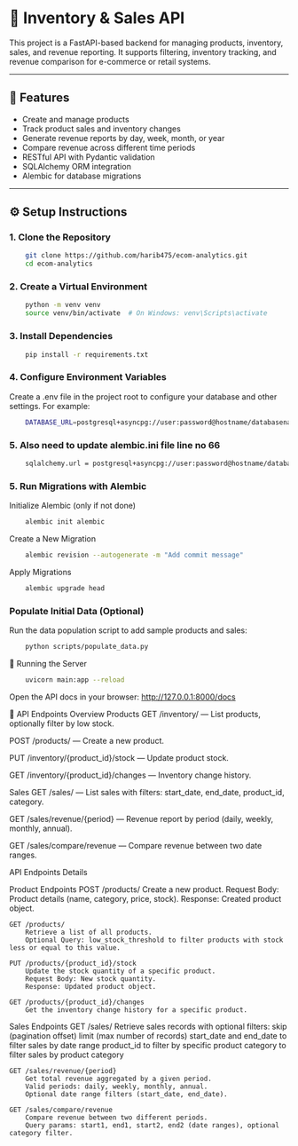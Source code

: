 # 🛒 Inventory & Sales API

This project is a FastAPI-based backend for managing products, inventory, sales, and revenue reporting. It supports filtering, inventory tracking, and revenue comparison for e-commerce or retail systems.

---

## 🚀 Features

- Create and manage products
- Track product sales and inventory changes
- Generate revenue reports by day, week, month, or year
- Compare revenue across different time periods
- RESTful API with Pydantic validation
- SQLAlchemy ORM integration
- Alembic for database migrations

---


## ⚙️ Setup Instructions

### 1. Clone the Repository

```bash
    git clone https://github.com/harib475/ecom-analytics.git
    cd ecom-analytics
```

### 2. Create a Virtual Environment
```bash
    python -m venv venv
    source venv/bin/activate  # On Windows: venv\Scripts\activate
```

### 3. Install Dependencies
```bash
    pip install -r requirements.txt
```

### 4. Configure Environment Variables
Create a .env file in the project root to configure your database and other settings. For example:
```bash
    DATABASE_URL=postgresql+asyncpg://user:password@hostname/databasename
```
### 5. Also need to update alembic.ini file line no 66
```bash
    sqlalchemy.url = postgresql+asyncpg://user:password@hostname/databasename
```

### 5. Run Migrations with Alembic
Initialize Alembic (only if not done)
```bash
    alembic init alembic
```

Create a New Migration
```bash
    alembic revision --autogenerate -m "Add commit message"
```

Apply Migrations
```bash
    alembic upgrade head
```


### Populate Initial Data (Optional)
Run the data population script to add sample products and sales:
```bash
    python scripts/populate_data.py
```

🚀 Running the Server
```bash
    uvicorn main:app --reload
```
Open the API docs in your browser:
http://127.0.0.1:8000/docs


📘 API Endpoints Overview
Products
GET /inventory/ — List products, optionally filter by low stock.

POST /products/ — Create a new product.

PUT /inventory/{product_id}/stock — Update product stock.

GET /inventory/{product_id}/changes — Inventory change history.

Sales
GET /sales/ — List sales with filters: start_date, end_date, product_id, category.

GET /sales/revenue/{period} — Revenue report by period (daily, weekly, monthly, annual).

GET /sales/compare/revenue — Compare revenue between two date ranges.

API Endpoints Details

Product Endpoints
    POST /products/
        Create a new product.
        Request Body: Product details (name, category, price, stock).
        Response: Created product object.

    GET /products/
        Retrieve a list of all products.
        Optional Query: low_stock_threshold to filter products with stock less or equal to this value.

    PUT /products/{product_id}/stock
        Update the stock quantity of a specific product.
        Request Body: New stock quantity.
        Response: Updated product object.

    GET /products/{product_id}/changes
        Get the inventory change history for a specific product.

Sales Endpoints
    GET /sales/
        Retrieve sales records with optional filters:
        skip (pagination offset)
        limit (max number of records)
        start_date and end_date to filter sales by date range
        product_id to filter by specific product
        category to filter sales by product category

    GET /sales/revenue/{period}
        Get total revenue aggregated by a given period.
        Valid periods: daily, weekly, monthly, annual.
        Optional date range filters (start_date, end_date).

    GET /sales/compare/revenue
        Compare revenue between two different periods.
        Query params: start1, end1, start2, end2 (date ranges), optional category filter.